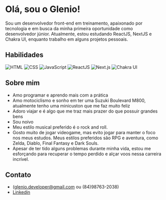 # Olá, sou o Glenio!

Sou um desenvolvedor front-end em treinamento, apaixonado por tecnologia e em busca da minha primeira oportunidade como desenvolvedor júnior. Atualmente, estou estudando ReactJS, NextJS e Chakra UI, enquanto trabalho em alguns projetos pessoais.

## Habilidades
![HTML](https://img.shields.io/badge/HTML5-E34F26?style=for-the-badge&logo=html5&logoColor=white)
![CSS](https://img.shields.io/badge/CSS3-1572B6?style=for-the-badge&logo=css3&logoColor=white)
![JavaScript](https://img.shields.io/badge/JavaScript-F7DF1E?style=for-the-badge&logo=javascript&logoColor=black)
![ReactJS](https://img.shields.io/badge/ReactJS-61DAFB?style=for-the-badge&logo=react&logoColor=white)
![Next.js](https://img.shields.io/badge/Next.js-000000?style=for-the-badge&logo=next.js&logoColor=white)
![Chakra UI](https://img.shields.io/badge/Chakra_UI-319795?style=for-the-badge&logo=chakra-ui&logoColor=white)

## Sobre mim
- Amo programar e aprendo mais com a prática
- Amo motociclismo e sonho em ter uma Suzuki Boulevard M800, atualmente tenho uma minicuston que me faz muito feliz
- Adoro viajar e é algo que me traz mais prazer do que possuir grandes bens
- Sou noivo 
- Meu estilo musical preferido é o rock and roll.
- Gosto muito de jogar videogame, mas evito jogar para manter o foco nos meus estudos. Meus estilos preferidos são RPG e aventura, como Zelda, Diablo, Final Fantasy e Dark Souls.
- Apesar de ter tido alguns problemas durante minha vida, estou me esforçando para recuperar o tempo perdido e alçar voos nessa carreira incrível.

## Contato
- (glenio.developer@gmail.com ou (84)98763-2038)
- [Linkedin](https://www.linkedin.com/in/evilis-glenio/)

<link rel="stylesheet" href="https://cdnjs.cloudflare.com/ajax/libs/font-awesome/5.15.3/css/all.min.css" integrity="sha512-7y+T63l/G3cJUsOzCjG7jeZkM+9v7OyHJQ2km7nP30wWBSxv+1j5eb5cy+Y8fJmz9E/W/s6jngov+oOHdJwW1w==" crossorigin="anonymous" referrerpolicy="no-referrer" />
<script src="https://cdnjs.cloudflare.com/ajax/libs/font-awesome/5.15.3/js/all.min.js" integrity="sha512-aaHVoG9+9AOJyaCcz7Yo+5zhEZ91SY+oxpbDZ0hJfvG6F61GO6q3X6h+le6lGjRUwWlRvJ0Q4nN4V7F4zWZDvQ==" crossorigin="anonymous" referrerpolicy="no-referrer"></script>
